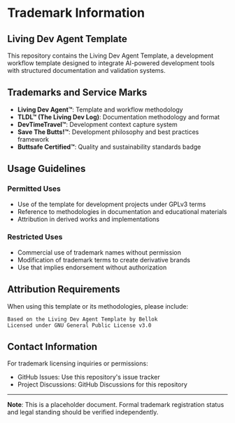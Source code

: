 # Trademark Information

## Living Dev Agent Template

This repository contains the Living Dev Agent Template, a development workflow template designed to integrate AI-powered development tools with structured documentation and validation systems.

## Trademarks and Service Marks

- **Living Dev Agent™**: Template and workflow methodology
- **TLDL™ (The Living Dev Log)**: Documentation methodology and format
- **DevTimeTravel™**: Development context capture system
- **Save The Butts!™**: Development philosophy and best practices framework
- **Buttsafe Certified™**: Quality and sustainability standards badge

## Usage Guidelines

### Permitted Uses

- Use of the template for development projects under GPLv3 terms
- Reference to methodologies in documentation and educational materials
- Attribution in derived works and implementations

### Restricted Uses

- Commercial use of trademark names without permission
- Modification of trademark terms to create derivative brands
- Use that implies endorsement without authorization

## Attribution Requirements

When using this template or its methodologies, please include:

```
Based on the Living Dev Agent Template by Bellok
Licensed under GNU General Public License v3.0
```

## Contact Information

For trademark licensing inquiries or permissions:
- GitHub Issues: Use this repository's issue tracker
- Project Discussions: GitHub Discussions for this repository

---

**Note**: This is a placeholder document. Formal trademark registration status and legal standing should be verified independently.